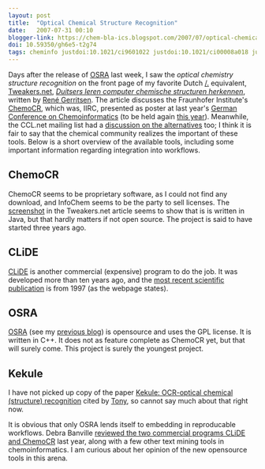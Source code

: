 ```yaml
---
layout: post
title:  "Optical Chemical Structure Recognition"
date:   2007-07-31 00:10
blogger-link: https://chem-bla-ics.blogspot.com/2007/07/optical-chemical-structure-recognition.html
doi: 10.59350/gh6e5-t2g74
tags: cheminfo justdoi:10.1021/ci9601022 justdoi:10.1021/ci00008a018 justdoi:10.1016/S1359-6446(05)03682-2
---
```


Days after the release of [OSRA](http://chem-bla-ics.blogspot.com/2007/07/osra-gpl-ed-molecule-drawing-to-smiles.html) last week, I saw
the *optical chemistry structure recognition* on the front page of my favorite Dutch [/.](http://www.slashdot.org/) equivalent,
[Tweakers.net](http://tweakers.net/), *[Duitsers leren computer chemische structuren herkennen](http://life.tweakers.net/nieuws/48640/Duitsers-leren-computer-chemische-structuren-herkennen.html)*,
written by [René Gerritsen](http://tweakers.net/plan/crew/134). The article discusses the Fraunhofer Institute's
[ChemoCR](http://www.scai.fraunhofer.de/chemocr.html), which was, IIRC, presented as poster at last year's
[German Conference on Chemoinformatics](http://scholle.oc.uni-kiel.de/users/cic/tagungen/workshop06/) (to be held again
[this year](http://www.gdch.de/gcc2007/)). Meanwhile, the CCL.net mailing list had a
[discussion on the alternatives](http://www.ccl.net/cgi-bin/ccl/day-index.cgi?2007+07+20) too; I think it is fair to say that
the chemical community realizes the important of these tools. Below is a short overview of the available tools, including some
important information regarding integration into workflows.

## ChemoCR
ChemoCR seems to be proprietary software, as I could not find any download, and InfoChem seems to be the party to sell licenses.
The [screenshot](http://tweakers.net/ext/i/1185808728.gif) in the Tweakers.net article seems to show that is is written
in Java, but that hardly matters if not open source. The project is said to have started three years ago.

## CLiDE
[CLiDE](http://www.simbiosys.ca/clide/) is another commercial (expensive) program to do the job. It was developed more
than ten years ago, and the [most recent scientific publication](http://dx.doi.org/10.1021/ci9601022) is from 1997
(as the webpage states).

## OSRA
[OSRA](http://cactus.nci.nih.gov/osra/) (see my [previous blog](http://chem-bla-ics.blogspot.com/2007/07/osra-gpl-ed-molecule-drawing-to-smiles.html))
is opensource and uses the GPL license. It is written in C++. It does not as feature complete as ChemoCR yet, but that
will surely come. This project is surely the youngest project.

## Kekule
I have not picked up copy of the paper [Kekule: OCR-optical chemical (structure) recognition](http://dx.doi.org/10.1021/ci00008a018)
cited by [Tony](http://www.chemspider.com/blog/?p=83), so cannot say much about that right now.

It is obvious that only OSRA lends itself to embedding in reproducable workflows. Debra Banville
[reviewed the two commercial programs CLiDE and ChemoCR](http://dx.doi.org/10.1016/S1359-6446(05)03682-2)
last year, along with a few other text mining tools in chemoinformatics. I am curious about her opinion of
the new opensource tools in this arena.
